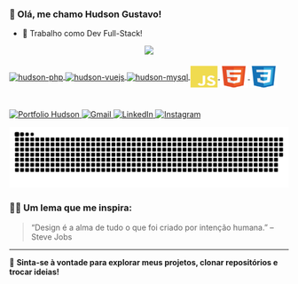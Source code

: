 ### 🧠 Olá, me chamo Hudson Gustavo!

- 🔭 Trabalho como Dev Full-Stack!

<div align="center">
  <a href="https://github.com/tlshudson">
    <img height="180em" src="https://github-readme-stats.vercel.app/api/top-langs/?username=tlshudson&layout=compact&langs_count=7&theme=dark"/>
</div>

<div style="display: inline_block"><br>
  <img align="center" alt="hudson-php" height="40" width="50" src="https://cdn.jsdelivr.net/gh/devicons/devicon/icons/php/php-original.svg">
  <img align="center" alt="hudson-vuejs" height="40" width="50" src="https://cdn.jsdelivr.net/gh/devicons/devicon/icons/vuejs/vuejs-original.svg" />
  <img align="center" alt="hudson-mysql" height="40" width="50" src="https://cdn.jsdelivr.net/gh/devicons/devicon/icons/mysql/mysql-original-wordmark.svg"/>
  <img align="center" alt="hudson-Js" height="40" width="50" src="https://raw.githubusercontent.com/devicons/devicon/master/icons/javascript/javascript-plain.svg">
  <img align="center" alt="hudson-HTML" height="40" width="50" src="https://raw.githubusercontent.com/devicons/devicon/master/icons/html5/html5-original.svg">
  <img align="center" alt="hudson-CSS" height="40" width="50" src="https://raw.githubusercontent.com/devicons/devicon/master/icons/css3/css3-original.svg">
  </div>

#

<a href="https://hudsondev.app.netlify" target="_blank">
  <img alt="Portfolio Hudson" height="30" src="https://img.shields.io/badge/Portfólio-%2312100E?style=for-the-badge&logo=about.me&logoColor=white" />
</a>
<a href="mailto:hudsonteles00@gmail.com" target="_blank">
  <img alt="Gmail" height="30" src="https://img.shields.io/badge/-Gmail-%23333?style=for-the-badge&logo=gmail&logoColor=black" />
</a>
<a href="https://www.linkedin.com/in/hudson-teles-381a451ab/" target="_blank">
  <img alt="LinkedIn" height="30" src="https://img.shields.io/badge/-LinkedIn-%230077B5?style=for-the-badge&logo=linkedin&logoColor=black" />
</a>
<a href="https://www.instagram.com/hudsontls_/" target="_blank">
  <img alt="Instagram" height="30" src="https://img.shields.io/badge/Instagram-%23E4405F?style=for-the-badge&logo=instagram&logoColor=white" />
</a>

![snake gif](https://github.com/tlshudson/tlshudson/blob/output/github-contribution-grid-snake-dark.svg?palette=github-dark)

### 🧑‍💻 Um lema que me inspira:

> “Design é a alma de tudo o que foi criado por intenção humana.” – Steve Jobs

---

📌 **Sinta-se à vontade para explorar meus projetos, clonar repositórios e trocar ideias!**
